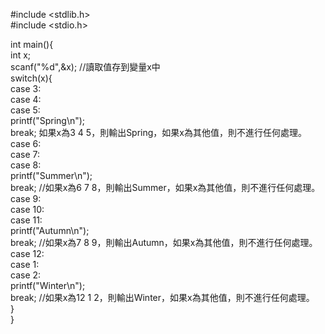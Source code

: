 #include <stdlib.h>    
#include <stdio.h>    
    
int main(){    
    int x;    
    scanf("%d",&x); //讀取值存到變量x中   
    switch(x){    
        case 3:    
        case 4:    
        case 5:    
            printf("Spring\n");    
            break; 如果x為3 4 5，則輸出Spring，如果x為其他值，則不進行任何處理。    
        case 6:    
        case 7:    
        case 8:    
            printf("Summer\n");    
            break; //如果x為6 7 8，則輸出Summer，如果x為其他值，則不進行任何處理。    
        case 9:    
        case 10:    
        case 11:    
            printf("Autumn\n");    
            break; //如果x為7 8 9，則輸出Autumn，如果x為其他值，則不進行任何處理。   
        case 12:    
        case 1:    
        case 2:    
            printf("Winter\n");    
            break; //如果x為12 1 2，則輸出Winter，如果x為其他值，則不進行任何處理。   
    }    
}  
